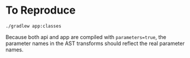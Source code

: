 # To Reproduce

```
./gradlew app:classes
```

Because both api and app are compiled with `parameters=true`, the parameter names in the AST transforms should reflect the real parameter names.